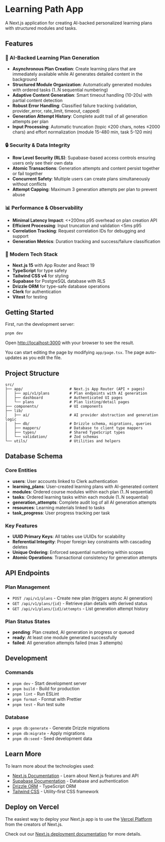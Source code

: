 # Learning Path App

A Next.js application for creating AI-backed personalized learning plans with structured modules and tasks.

## Features

### 🎯 AI-Backed Learning Plan Generation

- **Asynchronous Plan Creation**: Create learning plans that are immediately available while AI generates detailed content in the background
- **Structured Module Organization**: Automatically generated modules with ordered tasks (1..N sequential numbering)
- **Adaptive Content Generation**: Smart timeout handling (10-20s) with partial content detection
- **Robust Error Handling**: Classified failure tracking (validation, provider_error, rate_limit, timeout, capped)
- **Generation Attempt History**: Complete audit trail of all generation attempts per plan
- **Input Processing**: Automatic truncation (topic ≤200 chars, notes ≤2000 chars) and effort normalization (module 15-480 min, task 5-120 min)

### 🔒 Security & Data Integrity

- **Row Level Security (RLS)**: Supabase-based access controls ensuring users only see their own data
- **Atomic Transactions**: Generation attempts and content persist together or fail together
- **Concurrent Safety**: Multiple users can create plans simultaneously without conflicts
- **Attempt Capping**: Maximum 3 generation attempts per plan to prevent abuse

### 📊 Performance & Observability

- **Minimal Latency Impact**: <+200ms p95 overhead on plan creation API
- **Efficient Processing**: Input truncation and validation <5ms p95
- **Correlation Tracking**: Request correlation IDs for debugging and support
- **Generation Metrics**: Duration tracking and success/failure classification

### 🎨 Modern Tech Stack

- **Next.js 15** with App Router and React 19
- **TypeScript** for type safety
- **Tailwind CSS v4** for styling
- **Supabase** for PostgreSQL database with RLS
- **Drizzle ORM** for type-safe database operations
- **Clerk** for authentication
- **Vitest** for testing

## Getting Started

First, run the development server:

```bash
pnpm dev
```

Open [http://localhost:3000](http://localhost:3000) with your browser to see the result.

You can start editing the page by modifying `app/page.tsx`. The page auto-updates as you edit the file.

## Project Structure

```
src/
├── app/                     # Next.js App Router (API + pages)
│   ├── api/v1/plans         # Plan endpoints with AI generation
│   ├── dashboard            # Authenticated UI pages
│   └── plans                # Plan listing/detail pages
├── components/              # UI components
├── lib/
│   ├── ai/                  # AI provider abstraction and generation logic
│   ├── db/                  # Drizzle schema, migrations, queries
│   ├── mappers/             # Database to client type mappers
│   ├── types/               # Shared TypeScript types
│   └── validation/          # Zod schemas
└── utils/                   # Utilities and helpers
```

## Database Schema

### Core Entities

- **users**: User accounts linked to Clerk authentication
- **learning_plans**: User-created learning plans with AI-generated content
- **modules**: Ordered course modules within each plan (1..N sequential)
- **tasks**: Ordered learning tasks within each module (1..N sequential)
- **generation_attempts**: Complete audit log of all AI generation attempts
- **resources**: Learning materials linked to tasks
- **task_progress**: User progress tracking per task

### Key Features

- **UUID Primary Keys**: All tables use UUIDs for scalability
- **Referential Integrity**: Proper foreign key constraints with cascading deletes
- **Unique Ordering**: Enforced sequential numbering within scopes
- **Atomic Operations**: Transactional consistency for generation attempts

## API Endpoints

### Plan Management

- `POST /api/v1/plans` - Create new plan (triggers async AI generation)
- `GET /api/v1/plans/{id}` - Retrieve plan details with derived status
- `GET /api/v1/plans/{id}/attempts` - List generation attempt history

### Plan Status States

- **pending**: Plan created, AI generation in progress or queued
- **ready**: At least one module generated successfully
- **failed**: All generation attempts failed (max 3 attempts)

## Development

### Commands

- `pnpm dev` - Start development server
- `pnpm build` - Build for production
- `pnpm lint` - Run ESLint
- `pnpm format` - Format with Prettier
- `pnpm test` - Run test suite

### Database

- `pnpm db:generate` - Generate Drizzle migrations
- `pnpm db:migrate` - Apply migrations
- `pnpm db:seed` - Seed development data

## Learn More

To learn more about the technologies used:

- [Next.js Documentation](https://nextjs.org/docs) - Learn about Next.js features and API
- [Supabase Documentation](https://supabase.com/docs) - Database and authentication
- [Drizzle ORM](https://orm.drizzle.team/) - TypeScript ORM
- [Tailwind CSS](https://tailwindcss.com/) - Utility-first CSS framework

## Deploy on Vercel

The easiest way to deploy your Next.js app is to use the [Vercel Platform](https://vercel.com/new?utm_medium=default-template&filter=next.js&utm_source=create-next-app&utm_campaign=create-next-app-readme) from the creators of Next.js.

Check out our [Next.js deployment documentation](https://nextjs.org/docs/app/building-your-application/deploying) for more details.
